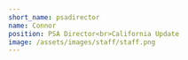 ```yaml
---
short_name: psadirector
name: Connor
position: PSA Director<br>California Update
image: /assets/images/staff/staff.png
---
```


